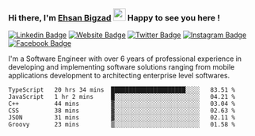 ### Hi there, I'm <a href="https://ehsanbigzad.com" target="_blank">Ehsan Bigzad</a> <img src="https://media.giphy.com/media/hvRJCLFzcasrR4ia7z/giphy.gif" width="25px" height="25px"> Happy to see you here !

[![Linkedin Badge](https://img.shields.io/badge/-LinkedIn-0e76a8?style=flat-square&logo=Linkedin&logoColor=white)](https://linkedin.com/in/EhsanBigzad)
[![Website Badge](https://img.shields.io/badge/Website-3b5998?style=flat-square&logo=google-chrome&logoColor=white)](https://ehsanbigzad.com)
[![Twitter Badge](https://img.shields.io/badge/-Twitter-00acee?style=flat-square&logo=Twitter&logoColor=white)](https://twitter.com/EhsanBigzad)
[![Instagram Badge](https://img.shields.io/badge/-Instagram-e4405f?style=flat-square&logo=Instagram&logoColor=white)](https://instagram.com/ehsanbigzad/)
[![Facebook Badge](https://img.shields.io/badge/-Facebook-0088cc?style=flat-square&logo=Facebook&logoColor=white)](https://facebook.com/EhsanBigzad7)

I'm a Software Engineer with over 6 years of professional experience
in developing and implementing software solutions ranging from mobile applications development to architecting enterprise level softwares.

<!--START_SECTION:waka-->

```text
TypeScript   20 hrs 34 mins  █████████████████████░░░░   83.51 %
JavaScript   1 hr 2 mins     █░░░░░░░░░░░░░░░░░░░░░░░░   04.21 %
C++          44 mins         ▓░░░░░░░░░░░░░░░░░░░░░░░░   03.04 %
CSS          38 mins         ▓░░░░░░░░░░░░░░░░░░░░░░░░   02.63 %
JSON         31 mins         ▓░░░░░░░░░░░░░░░░░░░░░░░░   02.11 %
Groovy       23 mins         ▒░░░░░░░░░░░░░░░░░░░░░░░░   01.58 %
```

<!--END_SECTION:waka-->
